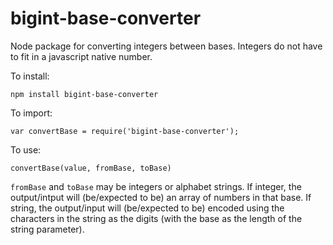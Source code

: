 bigint-base-converter
=====================

Node package for converting integers between bases. Integers do not have to fit in a javascript native number.

To install:

    npm install bigint-base-converter

To import:

    var convertBase = require('bigint-base-converter');

To use:

    convertBase(value, fromBase, toBase)

`fromBase` and `toBase` may be integers or alphabet strings. If integer, the output/intput will (be/expected to be) an array of numbers in that base. If string, the output/input will (be/expected to be) encoded using the characters in the string as the digits (with the base as the length of the string parameter).
